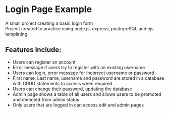 # Login Page Example

A small project creating a basic login form  
Project created to practice using node.js, express, postrgreSQL and ejs templating  

## Features Include:  
- Users can register an account  
- Error message if users try to register with an existing username  
- Users can login, error message for incorrect username or password  
- First name, Last name, username and password are stored in a database with CRUD statements to access when required
- Users can change their password, updating the database
- Admin page shows a table of all users and allows users to be promoted and demoted from admin status
- Only users that are logged in can access edit and admin pages
